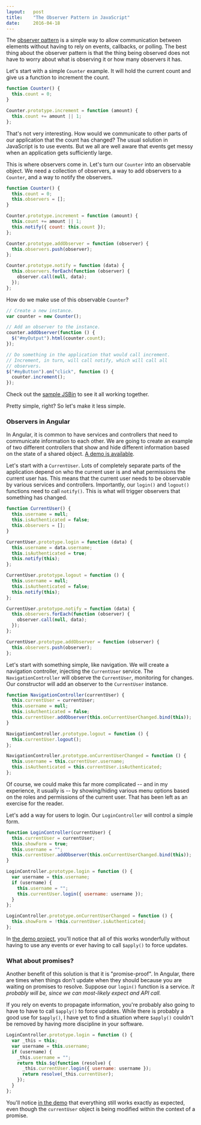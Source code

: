 ```yaml
---
layout:   post
title:    "The Observer Pattern in JavaScript"
date:     2016-04-18
---
```


The [observer pattern](https://en.wikipedia.org/wiki/Observer_pattern) is a simple way to allow communication between elements without having to rely on events, callbacks, or polling. The best thing about the observer pattern is that the thing being observed does not have to worry about what is observing it or how many observers it has.

Let's start with a simple `Counter` example. It will hold the current count and give us a function to increment the count.

```js
function Counter() {
  this.count = 0;
}

Counter.prototype.increment = function (amount) {
  this.count += amount || 1;
};
```

That's not very interesting. How would we communicate to other parts of our application that the count has changed? The usual solution in JavaScript is to use events. But we all are well aware that events get messy when an application gets sufficiently large.

This is where observers come in. Let's turn our `Counter` into an observable object. We need a collection of observers, a way to add observers to a `Counter`, and a way to notify the observers.

```js
function Counter() {
  this.count = 0;
  this.observers = [];
}

Counter.prototype.increment = function (amount) {
  this.count += amount || 1;
  this.notify({ count: this.count });
};

Counter.prototype.addObserver = function (observer) {
  this.observers.push(observer);
};

Counter.prototype.notify = function (data) {
  this.observers.forEach(function (observer) {
    observer.call(null, data);  
  });
};
```

How do we make use of this observable `Counter`?

```js
// Create a new instance.
var counter = new Counter();

// Add an observer to the instance.
counter.addObserver(function () {
  $("#myOutput").html(counter.count);
});

// Do something in the application that would call increment.
// Increment, in turn, will call notify, which will call all
// observers.
$("#myButton").on("click", function () {
  counter.increment();
});
```

Check out the [sample JSBin](http://output.jsbin.com/yikotu) to see it all working together.

Pretty simple, right? So let's make it less simple.

### Observers in Angular

In Angular, it is common to have services and controllers that need to communicate information to each other. We are going to create an example of two different controllers that show and hide different information based on the state of a shared object. [A demo is available](http://output.jsbin.com/nogices).

Let's start with a `CurrentUser`. Lots of completely separate parts of the application depend on who the current user is and what permissions the current user has. This means that the current user needs to be observable by various services and controllers. Importantly, our `login()` and `logout()` functions need to call `notify()`. This is what will trigger observers that something has changed.

```js
function CurrentUser() {
  this.username = null;
  this.isAuthenticated = false;
  this.observers = [];
}

CurrentUser.prototype.login = function (data) {
  this.username = data.username;
  this.isAuthenticated = true;
  this.notify(this);
};

CurrentUser.prototype.logout = function () {
  this.username = null;
  this.isAuthenticated = false;
  this.notify(this);
};

CurrentUser.prototype.notify = function (data) {
  this.observers.forEach(function (observer) {
    observer.call(null, data);
  });
};

CurrentUser.prototype.addObserver = function (observer) {
  this.observers.push(observer);
};
```

Let's start with something simple, like navigation. We will create a navigation controller, injecting the `CurrentUser` service. The `NavigationController` will observe the `CurrentUser`, monitoring for changes. Our constructor will add an observer to the `CurrentUser` instance.

```js
function NavigationController(currentUser) {
  this.currentUser = currentUser;
  this.username = null;
  this.isAuthenticated = false;
  this.currentUser.addObserver(this.onCurrentUserChanged.bind(this));
}

NavigationController.prototype.logout = function () {
  this.currentUser.logout();
};

NavigationController.prototype.onCurrentUserChanged = function () {
  this.username = this.currentUser.username;
  this.isAuthenticated = this.currentUser.isAuthenticated;
};
```

Of course, we could make this far more complicated -- and in my experience, it usually is -- by showing/hiding various menu options based on the roles and permissions of the current user. That has been left as an exercise for the reader.

Let's add a way for users to login. Our `LoginController` will control a simple form.

```js
function LoginController(currentUser) {
  this.currentUser = currentUser;
  this.showForm = true;
  this.username = "";
  this.currentUser.addObserver(this.onCurrentUserChanged.bind(this));
}

LoginController.prototype.login = function () {
  var username = this.username;
  if (username) {
    this.username = "";
    this.currentUser.login({ username: username });
  }
};

LoginController.prototype.onCurrentUserChanged = function () {
  this.showForm = !this.currentUser.isAuthenticated;
};
```

In [the demo project](http://output.jsbin.com/nogices), you'll notice that all of this works wonderfully without having to use any events or ever having to call `$apply()` to force updates.

### What about promises?

Another benefit of this solution is that it is "promise-proof". In Angular, there are times when things don't update when they should because you are waiting on promises to resolve. Suppose our `login()` function is a service. *It probably will be, since we can most-likely expect and API call.*

If you rely on events to propagate information, you're probably also going to have to have to call `$apply()` to force updates. While there is probably a good use for `$apply()`, I have yet to find a situation where `$apply()` couldn't be removed by having more discipline in your software.

```js
LoginController.prototype.login = function () {
  var _this = this;
  var username = this.username;
  if (username) {
    _this.username = "";
    return this.$q(function (resolve) {
      _this.currentUser.login({ username: username });
      return resolve(_this.currentUser);
    });
  }
};
```

You'll notice [in the demo](http://output.jsbin.com/nogices) that everything still works exactly as expected, even though the `currentUser` object is being modified within the context of a promise.
